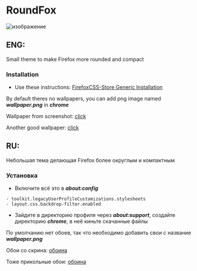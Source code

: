 # RoundFox
![изображение](https://github.com/GazirovanayaVoda/RoundFox/assets/141354957/b0604337-b2c9-438f-b5cf-2e9d217b552e)
## **ENG:**

Small theme to make Firefox more rounded and compact
### Installation

- Use these instructions: [FirefoxCSS-Store Generic Installation](https://github.com/FirefoxCSS-Store/FirefoxCSS-Store.github.io/blob/main/README.md#generic-installation)

By default theres no wallpapers, you can add png image named ***wallpaper.png*** in ***chrome***

Wallpaper from screenshot: [click](https://github.com/GazirovanayaVoda/RoundFox/blob/main/wallpaper1/wallpaper.png)

Another good wallpaper: [click](https://github.com/GazirovanayaVoda/RoundFox/blob/main/wallpaper2/wallpaper.png)

## **RU:**

Небольшая тема делающая Firefox более округлым и компактным
### Установка

- Включите всё это в ***about:config***
```
- toolkit.legacyUserProfileCustomizations.stylesheets
- layout.css.backdrop-filter.enabled
```
- Зайдите в директорию профиля через ***about:support***, создайте директорию ***chrome***, в неё киньте скачанные файлы

По умолчанию нет обоев, так что необходимо добавить свои с название ***wallpaper.png***

Обои со скрина: [обоина](https://github.com/GazirovanayaVoda/RoundFox/blob/main/wallpaper1/wallpaper.png)

Тоже прикольные обои: [обоина](https://github.com/GazirovanayaVoda/RoundFox/blob/main/wallpaper2/wallpaper.png)
